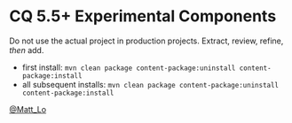 # CQ 5.5+ Experimental Components
Do not use the actual project in production projects. Extract, review, refine, *then* add.

- first install: `mvn clean package content-package:uninstall content-package:install`
- all subsequent installs: `mvn clean package content-package:uninstall content-package:install`

[@Matt_Lo](http://stackoverflow.com/users/1146987/matt-lo)
